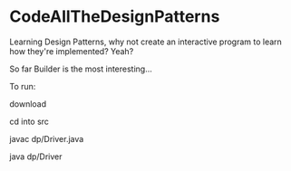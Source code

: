 CodeAllTheDesignPatterns
========================

Learning Design Patterns, why not create an interactive program to learn how they're implemented? Yeah?

So far Builder is the most interesting...

To run: 

download

cd into src

javac dp/Driver.java

java dp/Driver
